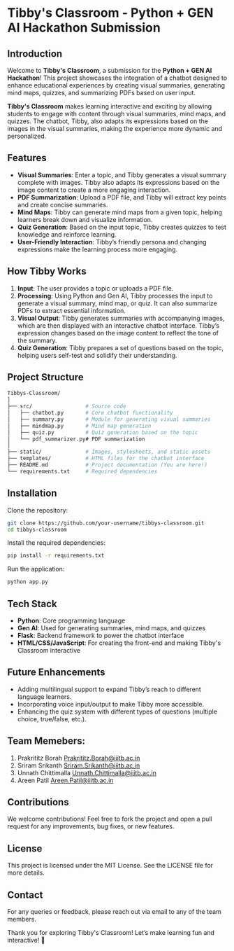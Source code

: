 # Tibby's Classroom - Python + GEN AI Hackathon Submission

## Introduction

Welcome to **Tibby's Classroom**, a submission for the **Python + GEN AI Hackathon**! This project showcases the integration of a chatbot designed to enhance educational experiences by creating visual summaries, generating mind maps, quizzes, and summarizing PDFs based on user input.

**Tibby's Classroom** makes learning interactive and exciting by allowing students to engage with content through visual summaries, mind maps, and quizzes. The chatbot, Tibby, also adapts its expressions based on the images in the visual summaries, making the experience more dynamic and personalized.

## Features

- **Visual Summaries**: Enter a topic, and Tibby generates a visual summary complete with images. Tibby also adapts its expressions based on the image content to create a more engaging interaction.
- **PDF Summarization**: Upload a PDF file, and Tibby will extract key points and create concise summaries.
- **Mind Maps**: Tibby can generate mind maps from a given topic, helping learners break down and visualize information.
- **Quiz Generation**: Based on the input topic, Tibby creates quizzes to test knowledge and reinforce learning.
- **User-Friendly Interaction**: Tibby’s friendly persona and changing expressions make the learning process more engaging.

## How Tibby Works

1. **Input**: The user provides a topic or uploads a PDF file.
2. **Processing**: Using Python and Gen AI, Tibby processes the input to generate a visual summary, mind map, or quiz. It can also summarize PDFs to extract essential information.
3. **Visual Output**: Tibby generates summaries with accompanying images, which are then displayed with an interactive chatbot interface. Tibby’s expression changes based on the image content to reflect the tone of the summary.
4. **Quiz Generation**: Tibby prepares a set of questions based on the topic, helping users self-test and solidify their understanding.

## Project Structure

```bash
Tibbys-Classroom/
│
├── src/                 # Source code
│   ├── chatbot.py       # Core chatbot functionality
│   ├── summary.py       # Module for generating visual summaries
│   ├── mindmap.py       # Mind map generation
│   ├── quiz.py          # Quiz generation based on the topic
│   └── pdf_summarizer.py# PDF summarization
│
├── static/              # Images, stylesheets, and static assets
├── templates/           # HTML files for the chatbot interface
├── README.md            # Project documentation (You are here!)
└── requirements.txt     # Required dependencies
```
## Installation
Clone the repository:
```bash
git clone https://github.com/your-username/tibbys-classroom.git
cd tibbys-classroom
```
Install the required dependencies:
```bash
pip install -r requirements.txt
```
Run the application:
```bash
python app.py
```
## Tech Stack
- **Python**: Core programming language
- **Gen AI**: Used for generating summaries, mind maps, and quizzes
- **Flask**: Backend framework to power the chatbot interface
- **HTML/CSS/JavaScript**: For creating the front-end and making Tibby's Classroom interactive
## Future Enhancements
- Adding multilingual support to expand Tibby’s reach to different language learners.
- Incorporating voice input/output to make Tibby more accessible.
- Enhancing the quiz system with different types of questions (multiple choice, true/false, etc.).

## Team Memebers:
1. Prakrititz Borah  Prakrititz.Borah@iiitb.ac.in
2. Sriram Srikanth  Sriram.Srikanth@iiitb.ac.in
3. Unnath Chittimalla    Unnath.Chittimalla@iiitb.ac.in
4. Areen Patil  Areen.Patil@iiitb.ac.in

## Contributions
We welcome contributions! Feel free to fork the project and open a pull request for any improvements, bug fixes, or new features.

## License
This project is licensed under the MIT License. See the LICENSE file for more details.

## Contact
For any queries or feedback, please reach out via email to any of the team members.

Thank you for exploring Tibby's Classroom! Let’s make learning fun and interactive! 🌟

